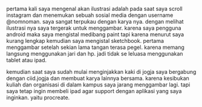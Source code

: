pertama kali saya mengenal akan ilustrasi adalah pada saat saya scroll instagram dan menemukan sebuah sosial media dengan username @nomnoman. saya sangat terpukau dengan karya nya. dengan melihat ilustrasi nya saya tergerak untuk menggambar. karena saya pengguna
android maka saya mengistal medibang paint tapi karena menurut saya kurang lengkap kemudian saya mengistal sketchbook. pertama
menggambar setelah sekian lama tangan terasa pegel. karena memang langsung menggunakan jari dan hp. jadi tidak se leluasa menggunakan
tablet atau ipad.

kemudian saat saya sudah mulai menginjakkan kaki di jogja saya bergabung dengan ciid.jogja dan membuat karya lainnya bersama.
karena kesibukan kuliah dan organisasi di dalam kampus saya jarang menggambar lagi. tapi saya tetap ingin membeli ipad agar support dengan aplikasi yang saya inginkan. yaitu procreate.

